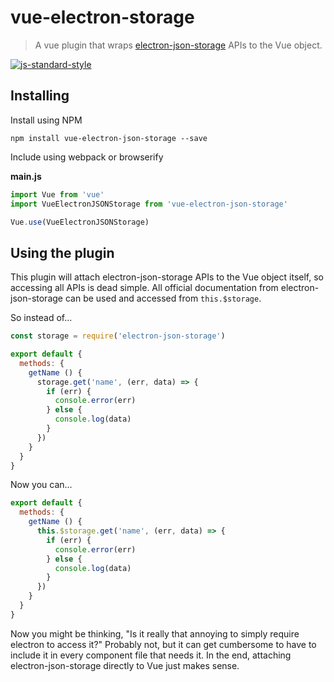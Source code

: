 # vue-electron-storage
> A vue plugin that wraps [electron-json-storage](https://github.com/jviotti/electron-json-storage) APIs to the Vue object.

[![js-standard-style](https://cdn.rawgit.com/feross/standard/master/badge.svg)](https://github.com/feross/standard)

## Installing
Install using NPM
```
npm install vue-electron-json-storage --save
```

Include using webpack or browserify

**main.js**
```js
import Vue from 'vue'
import VueElectronJSONStorage from 'vue-electron-json-storage'

Vue.use(VueElectronJSONStorage)
```

## Using the plugin
This plugin will attach electron-json-storage APIs to the Vue object itself, so accessing all APIs is dead simple. All official documentation from electron-json-storage can be used and accessed from `this.$storage`.

So instead of...
```js
const storage = require('electron-json-storage')

export default {
  methods: {
    getName () {
      storage.get('name', (err, data) => {
        if (err) {
          console.error(err)
        } else {
          console.log(data)
        }
      })
    }
  }
}
```

Now you can...

```js
export default {
  methods: {
    getName () {
      this.$storage.get('name', (err, data) => {
        if (err) {
          console.error(err)
        } else {
          console.log(data)
        }
      })
    }
  }
}
```

Now you might be thinking, "Is it really that annoying to simply require electron to access it?" Probably not, but it can get cumbersome to have to include it in every component file that needs it. In the end, attaching electron-json-storage directly to Vue just makes sense.
